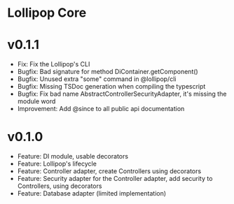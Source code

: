 Lollipop Core
======================

v0.1.1
=======

* Fix: Fix the Lollipop's CLI
* Bugfix: Bad signature for method DiContainer.getComponent()
* Bugfix: Unused extra "some" command in @lollipop/cli
* Bugfix: Missing TSDoc generation when compiling the typescript
* Bugfix: Fix bad name AbstractControllerSecurityAdapter, it's missing the module word
* Improvement: Add @since to all public api documentation

v0.1.0
=======

* Feature: DI module, usable decorators
* Feature: Lollipop's lifecycle
* Feature: Controller adapter, create Controllers using decorators
* Feature: Security adapter for the Controller adapter, add security to Controllers, using decorators
* Feature: Database adapter (limited implementation)